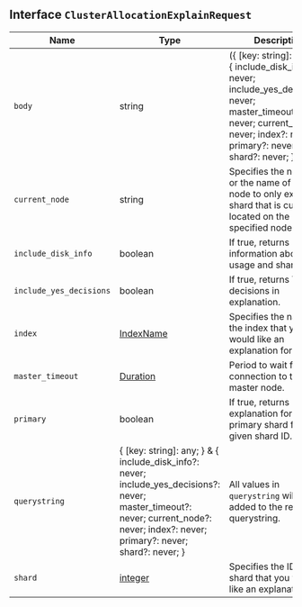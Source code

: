 ## Interface `ClusterAllocationExplainRequest`

| Name | Type | Description |
| - | - | - |
| `body` | string | ({ [key: string]: any; } & { include_disk_info?: never; include_yes_decisions?: never; master_timeout?: never; current_node?: never; index?: never; primary?: never; shard?: never; }) | All values in `body` will be added to the request body. |
| `current_node` | string | Specifies the node ID or the name of the node to only explain a shard that is currently located on the specified node. |
| `include_disk_info` | boolean | If true, returns information about disk usage and shard sizes. |
| `include_yes_decisions` | boolean | If true, returns YES decisions in explanation. |
| `index` | [IndexName](./IndexName.md) | Specifies the name of the index that you would like an explanation for. |
| `master_timeout` | [Duration](./Duration.md) | Period to wait for a connection to the master node. |
| `primary` | boolean | If true, returns explanation for the primary shard for the given shard ID. |
| `querystring` | { [key: string]: any; } & { include_disk_info?: never; include_yes_decisions?: never; master_timeout?: never; current_node?: never; index?: never; primary?: never; shard?: never; } | All values in `querystring` will be added to the request querystring. |
| `shard` | [integer](./integer.md) | Specifies the ID of the shard that you would like an explanation for. |
